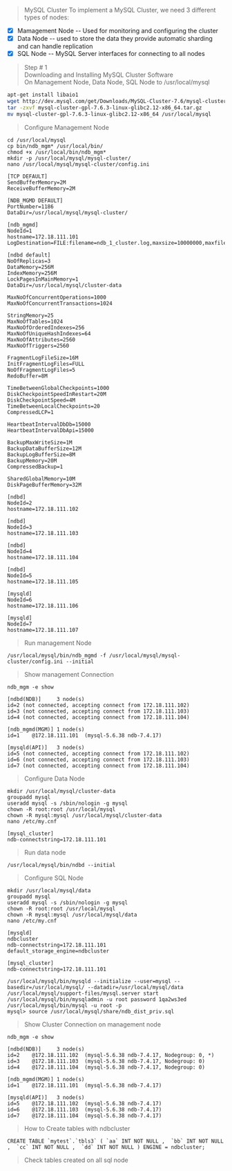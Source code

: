 >MySQL Cluster
To implement a MySQL Cluster, we need 3 different types of nodes:
- [x] Mamagement Node -- Used for monitoring and configuring the cluster
- [x] Data Node -- used to store the data they provide automatic sharding and can handle replication
- [x] SQL Node -- MySQL Server interfaces for connecting to all nodes

>Step # 1 <br />
Downloading and Installing MySQL Cluster Software <br />
On Management Node, Data Node, SQL Node to /usr/local/mysql
```bash
apt-get install libaio1
wget http://dev.mysql.com/get/Downloads/MySQL-Cluster-7.6/mysql-cluster-gpl-7.6.3-linux-glibc2.12-x86_64.tar.gz
tar -zxvf mysql-cluster-gpl-7.6.3-linux-glibc2.12-x86_64.tar.gz
mv mysql-cluster-gpl-7.6.3-linux-glibc2.12-x86_64 /usr/local/mysql
```
>Configure Management Node
```
cd /usr/local/mysql
cp bin/ndb_mgm* /usr/local/bin/
chmod +x /usr/local/bin/ndb_mgm*
mkdir -p /usr/local/mysql/mysql-cluster/
nano /usr/local/mysql/mysql-cluster/config.ini

[TCP DEFAULT]
SendBufferMemory=2M
ReceiveBufferMemory=2M

[NDB_MGMD DEFAULT]
PortNumber=1186
DataDir=/usr/local/mysql/mysql-cluster/

[ndb_mgmd]
NodeId=1
hostname=172.18.111.101
LogDestination=FILE:filename=ndb_1_cluster.log,maxsize=10000000,maxfiles=6

[ndbd default]
NoOfReplicas=3
DataMemory=256M
IndexMemory=256M
LockPagesInMainMemory=1
DataDir=/usr/local/mysql/cluster-data

MaxNoOfConcurrentOperations=1000
MaxNoOfConcurrentTransactions=1024

StringMemory=25
MaxNoOfTables=1024
MaxNoOfOrderedIndexes=256
MaxNoOfUniqueHashIndexes=64
MaxNoOfAttributes=2560
MaxNoOfTriggers=2560

FragmentLogFileSize=16M
InitFragmentLogFiles=FULL
NoOfFragmentLogFiles=5
RedoBuffer=8M

TimeBetweenGlobalCheckpoints=1000
DiskCheckpointSpeedInRestart=20M
DiskCheckpointSpeed=4M
TimeBetweenLocalCheckpoints=20
CompressedLCP=1

HeartbeatIntervalDbDb=15000
HeartbeatIntervalDbApi=15000

BackupMaxWriteSize=1M
BackupDataBufferSize=12M
BackupLogBufferSize=8M
BackupMemory=20M
CompressedBackup=1

SharedGlobalMemory=10M
DiskPageBufferMemory=32M

[ndbd]
NodeId=2
hostname=172.18.111.102
   
[ndbd]
NodeId=3
hostname=172.18.111.103
   
[ndbd]
NodeId=4
hostname=172.18.111.104

[ndbd]
NodeId=5
hostname=172.18.111.105
   
[mysqld]
NodeId=6
hostname=172.18.111.106
   
[mysqld]
NodeId=7
hostname=172.18.111.107

```
> Run management Node
```Shell
/usr/local/mysql/bin/ndb_mgmd -f /usr/local/mysql/mysql-cluster/config.ini --initial
```
> Show management Connection
```
ndb_mgm -e show

[ndbd(NDB)]     3 node(s)
id=2 (not connected, accepting connect from 172.18.111.102)
id=3 (not connected, accepting connect from 172.18.111.103)
id=4 (not connected, accepting connect from 172.18.111.104)

[ndb_mgmd(MGM)] 1 node(s)
id=1    @172.18.111.101  (mysql-5.6.38 ndb-7.4.17)

[mysqld(API)]   3 node(s)
id=5 (not connected, accepting connect from 172.18.111.102)
id=6 (not connected, accepting connect from 172.18.111.103)
id=7 (not connected, accepting connect from 172.18.111.104)

```
>Configure Data Node
```
mkdir /usr/local/mysql/cluster-data
groupadd mysql
useradd mysql -s /sbin/nologin -g mysql
chown -R root:root /usr/local/mysql
chown -R mysql:mysql /usr/local/mysql/cluster-data
nano /etc/my.cnf

[mysql_cluster]
ndb-connectstring=172.18.111.101
```
> Run data node
```
/usr/local/mysql/bin/ndbd --initial
```
>Configure SQL Node
```
mkdir /usr/local/mysql/data
groupadd mysql
useradd mysql -s /sbin/nologin -g mysql
chown -R root:root /usr/local/mysql
chown -R mysql:mysql /usr/local/mysql/data
nano /etc/my.cnf

[mysqld]
ndbcluster
ndb-connectstring=172.18.111.101
default_storage_engine=ndbcluster

[mysql_cluster]
ndb-connectstring=172.18.111.101

/usr/local/mysql/bin/mysqld --initialize --user=mysql --basedir=/usr/local/mysql/ --datadir=/usr/local/mysql/data
/usr/local/mysql/support-files/mysql.server start
/usr/local/mysql/bin/mysqladmin -u root password 1qa2ws3ed
/usr/local/mysql/bin/mysql -u root -p
mysql> source /usr/local/mysql/share/ndb_dist_priv.sql
```
> Show Cluster Connection on management node
```
ndb_mgm -e show

[ndbd(NDB)]     3 node(s)
id=2    @172.18.111.102  (mysql-5.6.38 ndb-7.4.17, Nodegroup: 0, *)
id=3    @172.18.111.103  (mysql-5.6.38 ndb-7.4.17, Nodegroup: 0)
id=4    @172.18.111.104  (mysql-5.6.38 ndb-7.4.17, Nodegroup: 0)

[ndb_mgmd(MGM)] 1 node(s)
id=1    @172.18.111.101  (mysql-5.6.38 ndb-7.4.17)

[mysqld(API)]   3 node(s)
id=5    @172.18.111.102  (mysql-5.6.38 ndb-7.4.17)
id=6    @172.18.111.103  (mysql-5.6.38 ndb-7.4.17)
id=7    @172.18.111.104  (mysql-5.6.38 ndb-7.4.17)
```
> How to Create tables with ndbcluster
```
CREATE TABLE `mytest`.`tbls3` ( `aa` INT NOT NULL ,  `bb` INT NOT NULL ,  `cc` INT NOT NULL ,  `dd` INT NOT NULL ) ENGINE = ndbcluster;
```
> Check tables created on all sql node
